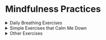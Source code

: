 # Mindfulness Practices

<details><summary>Daily Breathing Exercises</summary>
<p>

I practice pranayam every morning for at least fifteen minutes. Check out [this video](https://www.youtube.com/watch?v=JoDKbXEUrvQ&feature=youtu.be) to get started!

</p>
</details>

<details><summary>Simple Exercises that Calm Me Down</summary>
<p>

## 5-4-3-2-1 Grounding Technique

 <img src="[https://github.com/favicon.ico](https://user-images.githubusercontent.com/32143912/179278645-89577347-ad9f-4766-a4db-14db8958f4fc.png)" width="100" height="100">


Identify 5 things you can see, 4 things you can touch, 3 things you can hear, 2 things you can smell, and 1 thing you can taste. 

## Passing through a door

Before you pass through any type of door, pause for moment, take a breath, and be aware of the differences you might experience in this new space. 

## Body Scan

Take a moment to just feel and observe your body as it is. This [video](https://www.youtube.com/watch?v=EXneYUCddHE) is a helpful guide. 

</p>
</details>

<details><summary>Other Exercises</summary>
<p>

[This Moment Is Your Life (and So Is This One): A Fun and Easy Guide to Mindfulness, Meditation, and Yoga](https://www.barnesandnoble.com/w/this-moment-is-your-life-mariam-gates/1127023742) is a wonderful, visually appealing book that provides a hands-on guide to meditation, mindfulness, and yoga. Below, I've included some of my favorite exercises from the book. 

</p>
</details>


